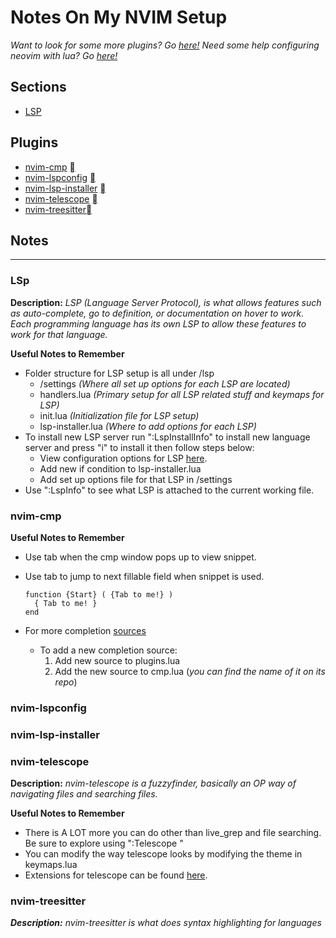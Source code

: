 # Notes On My NVIM Setup

*Want to look for some more plugins? Go [here!](https://github.com/rockerBOO/awesome-neovim)*
*Need some help configuring neovim with lua? Go [here!](https://github.com/nanotee/nvim-lua-guide)*

## Sections

- [LSP](#lsp)

## Plugins
- [nvim-cmp](#nvim-cmp) [](https://github.com/hrsh7th/nvim-cmp)
- [nvim-lspconfig](#nvim-lspconfig) [](https://github.com/neovim/nvim-lspconfig)
- [nvim-lsp-installer](#nvim-lsp-installer) [](https://github.com/williamboman/nvim-lsp-installer)
- [nvim-telescope](#nvim-telescope) [](https://github.com/nvim-telescope/telescope.nvim)
- [nvim-treesitter](#nvim-treesitter)[](https://github.com/nvim-treesitter/nvim-treesitter)
  

## Notes
---
### LSp
**Description:**
*LSP (Language Server Protocol), is what allows features such as auto-complete, go to definition, or documentation on hover to work. Each programming language has its own LSP to allow these features to work for that language.*

**Useful Notes to Remember**  
- Folder structure for LSP setup is all under /lsp
  - /settings *(Where all set up options for each LSP are located)*
  - handlers.lua *(Primary setup for all LSP related stuff and keymaps for LSP)*
  - init.lua *(Initialization file for LSP setup)*
  - lsp-installer.lua *(Where to add options for each LSP)*
- To install new LSP server run ":LspInstallInfo" to install new language server and press "i" to install it then follow steps below:
  - View configuration options for LSP [here](https://github.com/neovim/nvim-lspconfig/blob/master/doc/server_configurations.md).
  - Add new if condition to lsp-installer.lua
  - Add set up options file for that LSP in /settings
- Use ":LspInfo" to see what LSP is attached to the current working file.

### nvim-cmp
**Useful Notes to Remember**
- Use tab when the cmp window pops up to view snippet.
- Use tab to jump to next fillable field when snippet is used.

  ```
  function {Start} ( {Tab to me!} )
    { Tab to me! }
  end
  ```

- For more completion [sources](https://github.com/hrsh7th/nvim-cmp/wiki/List-of-sources)
  - To add a new completion source:
    1. Add new source to plugins.lua
    2. Add the new source to cmp.lua (*you can find the name of it on its repo*)

### nvim-lspconfig

### nvim-lsp-installer

### nvim-telescope
**Description:**
*nvim-telescope is a fuzzyfinder, basically an OP way of navigating files and searching files.*

**Useful Notes to Remember**
- There is A LOT more you can do other than live_grep and file searching. Be sure to explore using ":Telescope <tab>"
- You can modify the way telescope looks by modifying the theme in keymaps.lua
- Extensions for telescope can be found [here](https://github.com/nvim-telescope/telescope.nvim/wiki/Extensions).

### nvim-treesitter
***Description:***
*nvim-treesitter is what does syntax highlighting for languages*
